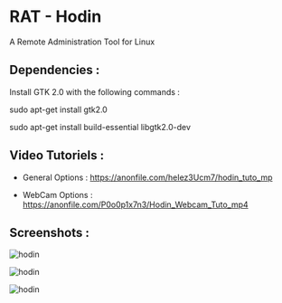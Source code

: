 # RAT - Hodin

A Remote Administration Tool for Linux

Dependencies : 
-------------
Install GTK 2.0 with the following commands : 

sudo apt-get install gtk2.0

sudo apt-get install build-essential libgtk2.0-dev

Video Tutoriels :
----------------

- General Options : https://anonfile.com/heIez3Ucm7/hodin_tuto_mp

- WebCam Options : https://anonfile.com/P0o0p1x7n3/Hodin_Webcam_Tuto_mp4

Screenshots :
------------

![hodin](https://hebergeur-images.com/up/50746a4e67f8218d8a621f40ea780575.png)

![hodin](https://hebergeur-images.com/up/1d139881f344cf2d25eee3117fff39b1.png)

![hodin](https://hebergeur-images.com/up/9acfc2bb654e352b184648036a02a50b.png)
